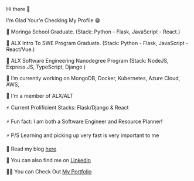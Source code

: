 Hi there 👋 


I'm Glad Your'e Checking My Profile 😁

🔭 Moringa School Graduate. (Stack: Python - Flask, JavaScript - React.)

🔭 ALX Intro To SWE Program  Graduate. (Stack: Python - Flask, JavaScript - React/Vue.)

🔭  ALX Software Engineering Nanodegree Program (Stack: NodeJS, Express.JS, TypeScript, Django )

🔭 I’m currently working on MongoDB, Docker, Kubernetes, Azure Cloud, AWS, 

🔭 I'm a member of ALX/ALT

⚡ Current Prolificient Stacks: Flask/Django & React 

⚡ Fun fact: I am both a Software Engineer and Resource Planner!

⚡ P/S Learning and picking up very fast is very important to me

💬 Read my blog [here ](https://richard-miruka.hashnode.dev)

🔭 You can also find me on [Linkedin](https://www.linkedin.com/in/richard-miruka-05083b147)

🏋🏿 You can Check Out [My Portfolio]()
